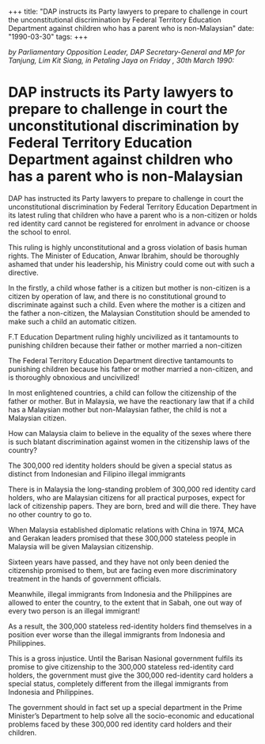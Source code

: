 +++ 
title: "DAP instructs its Party lawyers to prepare to challenge in court the unconstitutional discrimination by Federal Territory Education Department against children who has a parent who is non-Malaysian"
date: "1990-03-30"
tags:
+++

_by Parliamentary Opposition Leader, DAP Secretary-General and MP for Tanjung, Lim Kit Siang, in Petaling Jaya on Friday , 30th March 1990:_

# DAP instructs its Party lawyers to prepare to challenge in court the unconstitutional discrimination by Federal Territory Education Department against children who has a parent who is non-Malaysian

DAP has instructed its Party lawyers to prepare to challenge in court the unconstitutional discrimination by Federal Territory Education Department in its latest ruling that children who have a parent who is a non-citizen or holds red identity card cannot be registered for enrolment in advance or choose the school to enrol.</u>

This ruling is highly unconstitutional and a gross violation of basis human rights. The Minister of Education, Anwar Ibrahim, should be thoroughly ashamed that under his leadership, his Ministry could come out with such a directive.

In the firstly, a child whose father is a citizen but mother is non-citizen is a citizen by operation of law, and there is no constitutional ground to discriminate against such a child. Even where the mother is a citizen and the father a non-citizen, the Malaysian Constitution should be amended to make such a child an automatic citizen.

F.T Education Department ruling highly uncivilized as it tantamounts to punishing children because their father or mother married a non-citizen

The Federal Territory Education Department directive tantamounts to punishing children because his father or mother married a non-citizen, and is thoroughly obnoxious and uncivilized!

In most enlightened countries, a child can follow the citizenship of the father or mother. But in Malaysia, we have the reactionary law that if a child has a Malaysian mother but non-Malaysian father, the child is not a Malaysian citizen.

How can Malaysia claim to believe in the equality of the sexes where there is such blatant discrimination against women in the citizenship laws of the country?

The 300,000 red identity holders should be given a special status as distinct from Indonesian and Filipino illegal immigrants

There is in Malaysia the long-standing problem of 300,000 red identity card holders, who are Malaysian citizens for all practical purposes, expect for lack of citizenship papers. They are born, bred and will die there. They have no other country to go to.

When Malaysia established diplomatic relations with China in 1974, MCA and Gerakan leaders promised that these 300,000 stateless people in Malaysia will be given Malaysian citizenship.

Sixteen years have passed, and they have not only been denied the citizenship promised to them, but are facing even more discriminatory treatment in the hands of government officials.

Meanwhile, illegal immigrants from Indonesia and the Philippines are allowed to enter the country, to the extent that in Sabah, one out way of every two person is an illegal immigrant!

As a result, the 300,000 stateless red-identity holders find themselves in a position ever worse than the illegal immigrants from Indonesia and Philippines.

This is a gross injustice. Until the Barisan Nasional government fulfils its promise to give citizenship to the 300,000 stateless red-identity card holders, the government must give the 300,000 red-identity card holders a special status, completely different from the illegal immigrants from Indonesia and Philippines.

The government should in fact set up a special department in the Prime Minister’s Department to help solve all the socio-economic and educational problems faced by these 300,000 red identity card holders and their children. 
 
